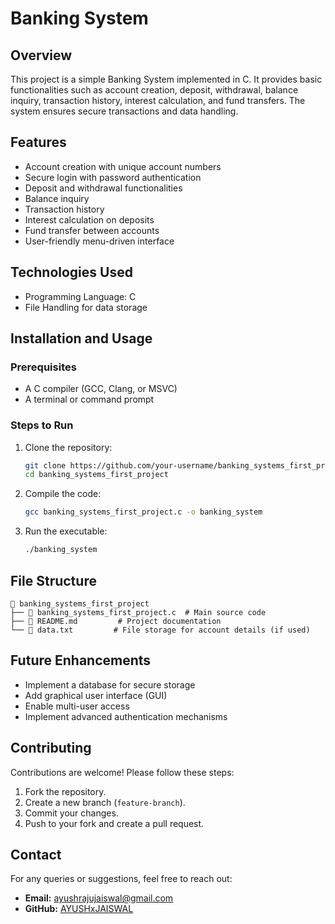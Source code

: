 # Banking System

## Overview
This project is a simple Banking System implemented in C. It provides basic functionalities such as account creation, deposit, withdrawal, balance inquiry, transaction history, interest calculation, and fund transfers. The system ensures secure transactions and data handling.

## Features
- Account creation with unique account numbers
- Secure login with password authentication
- Deposit and withdrawal functionalities
- Balance inquiry
- Transaction history
- Interest calculation on deposits
- Fund transfer between accounts
- User-friendly menu-driven interface

## Technologies Used
- Programming Language: C
- File Handling for data storage

## Installation and Usage
### Prerequisites
- A C compiler (GCC, Clang, or MSVC)
- A terminal or command prompt

### Steps to Run
1. Clone the repository:
   ```sh
   git clone https://github.com/your-username/banking_systems_first_project.git
   cd banking_systems_first_project
   ```
2. Compile the code:
   ```sh
   gcc banking_systems_first_project.c -o banking_system
   ```
3. Run the executable:
   ```sh
   ./banking_system
   ```

## File Structure
```
📂 banking_systems_first_project
├── 📄 banking_systems_first_project.c  # Main source code
├── 📄 README.md         # Project documentation
└── 📄 data.txt         # File storage for account details (if used)
```

## Future Enhancements
- Implement a database for secure storage
- Add graphical user interface (GUI)
- Enable multi-user access
- Implement advanced authentication mechanisms

## Contributing
Contributions are welcome! Please follow these steps:
1. Fork the repository.
2. Create a new branch (`feature-branch`).
3. Commit your changes.
4. Push to your fork and create a pull request.


## Contact
For any queries or suggestions, feel free to reach out:
- **Email:** ayushrajujaiswal@gmail.com
- **GitHub:** [AYUSHxJAISWAL](https://github.com/AYUSHxJAISWAL)


